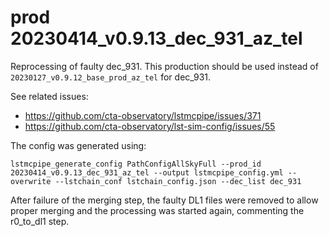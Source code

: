 # prod 20230414_v0.9.13_dec_931_az_tel

Reprocessing of faulty dec_931.
This production should be used instead of `20230127_v0.9.12_base_prod_az_tel` for dec_931.

See related issues:
- https://github.com/cta-observatory/lstmcpipe/issues/371
- https://github.com/cta-observatory/lst-sim-config/issues/55


The config was generated using:

```
lstmcpipe_generate_config PathConfigAllSkyFull --prod_id 20230414_v0.9.13_dec_931_az_tel --output lstmcpipe_config.yml --overwrite --lstchain_conf lstchain_config.json --dec_list dec_931
```

After failure of the merging step, the faulty DL1 files were removed to allow proper merging and the processing was started again, commenting the r0_to_dl1 step.
